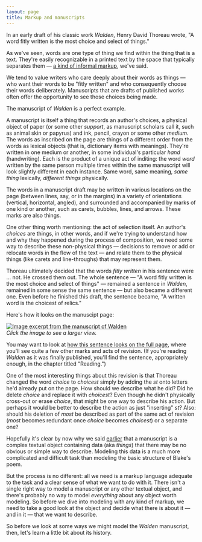 ```yaml
---
layout: page
title: Markup and manuscripts
---
```


In an early draft of his classic work *Walden*, Henry David Thoreau wrote, "A word fitly written is the most choice and select of things."

As we've seen, words are one type of thing we find within the thing that is a text. They're easily recognizable in a printed text by the space that typically separates them — [a kind of informal markup](/digital-scholarly-editing/encoding/from-metareading-to-markup), we've said.

We tend to value writers who care deeply about their words as things — who want their words to be "fitly written" and who consequently choose their words deliberately. Manuscripts that are drafts of published works often offer the opportunity to see those choices being made. 

The manuscript of *Walden* is a perfect example.

A manuscript is itself a thing that records an author's choices, a physical object of paper (or some other *support*, as manuscript scholars call it, such as animal skin or papyrus) and ink, pencil, crayon or some other *medium*. The words as inscribed on the page are things of a different order from the words as lexical objects (that is, dictionary items with meanings). They're written in one medium or another, in some individual's particular *hand* (handwriting). Each is the product of a unique act of inditing: the word *word* written by the same person multiple times within the same manuscript will look slightly different in each instance. Same word, same meaning, *same thing* lexically, *different things* physically. 

The words in a manuscript draft may be written in various locations on the page (between lines, say, or in the margins) in a variety of orientations (vertical, horizontal, angled), and surrounded and accompanied by marks of one kind or another, such as carets, bubbles, lines, and arrows. These marks are also things.

One other thing worth mentioning: the act of selection itself. An author's *choices* are things, in other words, and if we're trying to understand how and why they happened during the process of composition, we need some way to describe these non-physical things — decisions to remove or add or relocate words in the flow of the text — and relate them to the physical things (like carets and line-throughs) that may represent them. 

Thoreau ultimately decided that the words *fitly written* in his sentence were &hellip; not. He crossed them out. The whole sentence — "A word fitly written is the most choice and select of things" — remained a sentence in *Walden*, remained in some sense the same sentence — but also became a different one. Even before he finished this draft, the sentence became, "A written word is the choicest of relics."

Here's how it looks on the manuscipt page:

[![Image excerpt from the manuscript of Walden](https://cdm16003.contentdm.oclc.org/digital/iiif/p16003coll16/108/800,5500,7000,820/pct:30/0/default.jpg)](https://cdm16003.contentdm.oclc.org/digital/iiif/p16003coll16/108/800,5500,7000,820/pct:30/0/default.jpg)  
*Click the image to see a larger view.*

You may want to look at [how this sentence looks on the full page](https://cdm16003.contentdm.oclc.org/digital/iiif/p16003coll16/108/full/pct:30/0/default.jpg), where you'll see quite a few other marks and acts of revision. (If you're reading *Walden* as it was finally published, you'll find the sentence, appropriately enough, in the chapter titled "Reading.")

One of the most interesting things about this revision is that Thoreau changed the word *choice* to *choicest* simply by adding the *st* onto letters he'd already put on the page. How should we describe what he did? Did he delete *choice* and replace it with *choicest*? Even though he didn't physically cross-out or erase *choice*, that might be one way to describe his action. But perhaps it would be better to describe the action as just "inserting" *st*? Also: should his deletion of *most* be described as part of the same act of revision (*most* becomes redundant once *choice* becomes *choicest*) or a separate one?

Hopefully it's clear by now why we said [earlier](/digital-scholarly-editing/encoding/from-metareading-to-markup) that a manuscript is a complex textual object containing data (aka *things*) that there may be no obvious or simple way to describe. Modeling this data is a much more complicated and difficult task than modeling the basic structure of Blake's poem. 

But the process is no different: all we need is a markup language adequate to the task and a clear sense of what we want to do with it. There isn't a single right way to model a manuscript or any other textual object, and there's probably no way to model *everything* about any object worth modeling. So before we dive into modeling with any kind of markup, we need to take a good look at the object and decide what there is about it — and in it — that we want to describe.

So before we look at some ways we might model the *Walden* manuscript, then, let's learn a little bit about its history. 